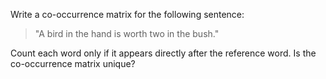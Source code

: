 Write a co-occurrence matrix for the following sentence:

> "A bird in the hand is worth two in the bush."

Count each word only if it appears directly after the reference word. Is the co-occurrence matrix unique?